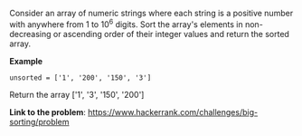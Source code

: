 Consider an array of numeric strings where each string is a positive number with anywhere from 1 to 10<sup>6</sup> digits.
Sort the array's elements in non-decreasing or ascending order of their integer values and return the sorted array.

**Example**
```
unsorted = ['1', '200', '150', '3']
```

Return the array ['1', '3', '150', '200']

**Link to the problem**: https://www.hackerrank.com/challenges/big-sorting/problem